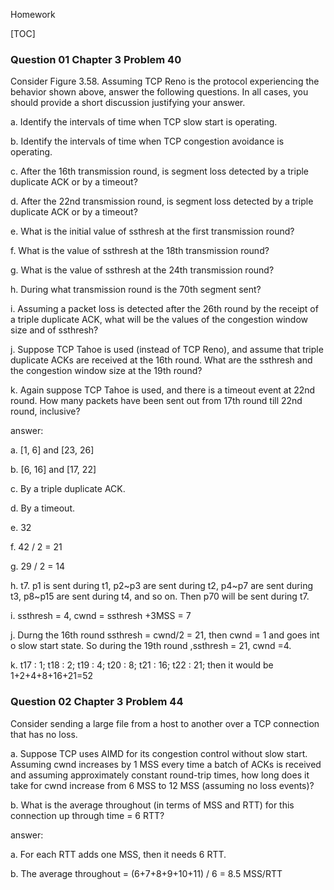 Homework

[TOC]

### Question 01 Chapter 3 Problem 40

Consider Figure 3.58. Assuming TCP Reno is the protocol experiencing the behavior shown above, answer the following questions. In all cases, you should provide a short discussion justifying your answer.

a. Identify the intervals of time when TCP slow start is operating.

b. Identify the intervals of time when TCP congestion avoidance is operating.

c. After the 16th transmission round, is segment loss detected by a triple duplicate ACK or by a timeout?

d. After the 22nd transmission round, is segment loss detected by a triple duplicate ACK or by a timeout?

e. What is the initial value of ssthresh at the first transmission round?

f. What is the value of ssthresh at the 18th transmission round?

g. What is the value of ssthresh at the 24th transmission round?

h. During what transmission round is the 70th segment sent?

i. Assuming a packet loss is detected after the 26th round by the receipt of a triple duplicate ACK, what will be the values of the congestion window size and of ssthresh?

j. Suppose TCP Tahoe is used (instead of TCP Reno), and assume that triple duplicate ACKs are received at the 16th round. What are the ssthresh and the congestion window size at the 19th round?

k. Again suppose TCP Tahoe is used, and there is a timeout event at 22nd round. How many packets have been sent out from 17th round till 22nd round, inclusive?

answer:

a. [1, 6] and [23, 26]

b. [6, 16] and [17, 22]

c. By a triple duplicate ACK.

d. By a timeout.

e. 32

f.  42 / 2 = 21

g. 29 / 2 = 14 

h.   t7.  p1 is sent during t1, p2~p3 are sent during t2, p4~p7 are sent during t3, p8~p15 are sent during t4, and so on. Then p70 will be sent during t7.

i.  ssthresh = 4, cwnd = ssthresh +3MSS = 7

j. Durng the 16th round ssthresh = cwnd/2 = 21, then cwnd = 1 and  goes int o slow start state. So during the 19th round ,ssthresh = 21, cwnd =4.

k. t17 : 1;  t18 : 2;  t19 : 4;  t20 : 8;  t21 : 16;  t22 : 21; then it would be 1+2+4+8+16+21=52



### Question 02 Chapter 3 Problem 44

Consider sending a large file from a host to another over a TCP connection that has no loss.

a. Suppose TCP uses AIMD for its congestion control without slow start. Assuming cwnd increases by 1 MSS every time a batch of ACKs is received and assuming approximately constant round-trip times, how long does it take for cwnd increase from 6 MSS to 12 MSS (assuming no loss events)?

b. What is the average throughout (in terms of MSS and RTT) for this connection up through time = 6 RTT?

answer: 

a. For each RTT adds one MSS, then it needs 6 RTT.

b. The average throughout = (6+7+8+9+10+11) / 6 = 8.5 MSS/RTT